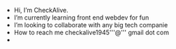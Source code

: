 -  Hi, I’m CheckAlive.
-  I’m currently learning front end webdev for fun
-  I’m looking to collaborate with any big tech companie
-  How to reach me checkalive1945'''@''' gmail dot com
-  


